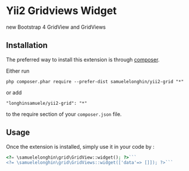 Yii2 Gridviews Widget
=====================
new Bootstrap 4 GridView and GridViews

Installation
------------

The preferred way to install this extension is through [composer](http://getcomposer.org/download/).

Either run

```
php composer.phar require --prefer-dist samuelelonghin/yii2-grid "*"
```

or add

```
"longhinsamuele/yii2-grid": "*"
```

to the require section of your `composer.json` file.


Usage
-----

Once the extension is installed, simply use it in your code by  :

```php
<?= \samuelelonghin\grid\GridView::widget(); ?>```
<?= \samuelelonghin\grid\GridViews::widget(['data'=> []]); ?>```